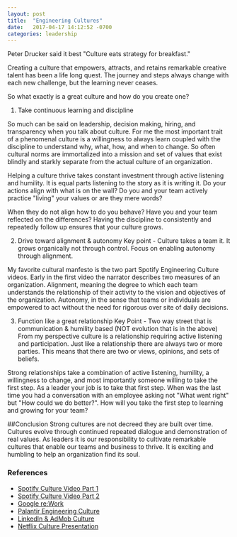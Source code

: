 ```yaml
---
layout: post
title:  "Engineering Cultures"
date:   2017-04-17 14:12:52 -0700
categories: leadership
---
```

Peter Drucker said it best "Culture eats strategy for breakfast."


Creating a culture that empowers, attracts, and retains remarkable creative talent has been a life long quest. The journey and steps always change with each new challenge, but the learning never ceases.  

So what exactly is a great culture and how do you create one?

1. Take continuous learning and discipline

So much can be said on leadership, decision making, hiring, and transparency when you talk about culture. For me the most important trait of a phenomenal culture is a willingness to always learn coupled with the discipline to understand why, what, how, and when to change. So often cultural norms are immortalized into a mission and set of values that exist blindly and starkly separate from the actual culture of an organization.

Helping a culture thrive takes constant investment through active listening and humility. It is equal parts listening to the story as it is writing it. Do your actions align with what is on the wall? Do you and your team actively practice "living" your values or are they mere words? 

When they do not align how to do you behave? Have you and your team reflected on the differences? Having the discipline to consistently and repeatedly follow up ensures that your culture grows.

2. Drive toward alignment & autonomy
Key point - Culture takes a team it. It grows organically not through control. Focus on enabling autonomy through alignment.

My favorite cultural manfesto is the two part Spotify Engineering Culture videos. Early in the first video the narrator describes two measures of an organization. Alignment, meaning the degree to which each team understands the relationship of their activity to the vision and objectives of the organization. Autonomy, in the sense that teams or individuals are empowered to act without the need for rigorous over site of daily decisions.


3. Function like a great relationship
Key Point - Two way street that is communication & humility based (NOT evolution that is in the above)
From my perspective culture is a relationship requiring active listening and participation. Just like a relationship there are always two or more parties. This means that there are two or views, opinions, and sets of beliefs.  

Strong relationships take a combination of active listening, humility, a willingness to change, and most importantly someone willing to take the first step. As a leader your job is to take that first step. When was the last time you had a conversation with an employee asking not "What went right" but "How could we do better?". How will you take the first step to learning and growing for your team?


##Conclusion
Strong cultures are not decreed they are built over time. Cultures evolve through continued repeated dialogue and demonstration of real values. As leaders it is our responsibility to cultivate remarkable cultures that enable our teams and business to thrive. It is exciting and humbling to help an organization find its soul.



### References
* [Spotify Culture Video Part 1](https://labs.spotify.com/2014/03/27/spotify-engineering-culture-part-1/)
* [Spotify Culture Video Part 2](https://labs.spotify.com/2014/09/20/spotify-engineering-culture-part-2/)
* [Google re:Work]()
* [Palantir Engineering Culture](https://www.palantir.com/engineering-culture/)
* [LinkedIn & AdMob Culture](http://firstround.com/review/how-i-structured-engineering-teams-at-linkedin-and-admob-for-success/)
* [Netflix Culture Presentation]()


